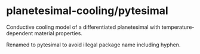 # planetesimal-cooling/pytesimal
Conductive cooling model of a differentiated planetesimal with temperature-dependent material properties.

Renamed to pytesimal to avoid illegal package name including hyphen.
